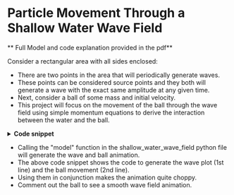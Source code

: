 # Particle Movement Through a Shallow Water Wave Field
** Full Model and code explanation provided in the pdf**

Consider a rectangular area with all sides enclosed:
* There are two points in the area that will periodically generate waves.
* These points can be considered source points and they both will generate a wave with the exact same amplitude at any given time.
* Next, consider a ball of some mass and initial velocity.
* This project will focus on the movement of the ball through the wave field using simple momentum equations to derive the interaction between the water and the ball.

<details>
<summary><b>Code snippet</b></summary>

```python
surf = ax.plot_surface(X, Y, h.field[i, 0:(m+1):2, 0:(n+1):2], alpha=0.4, cmap='Blues', linewidth=0, antialiased=False) 
surf = ax.plot_surface(x + xspace[i], y + yspace[i], z - (dx / 2), color='black')  
```
</details>

* Calling the "model" function in the shallow_water_wave_field python file will generate the wave and ball animation.
* The above code snippet shows the code to generate the wave plot (1st line) and the ball movement (2nd line).
* Using them in conjunction makes the animation quite choppy.
* Comment out the ball to see a smooth wave field animation.
